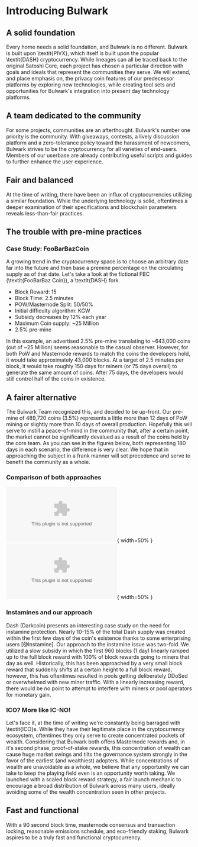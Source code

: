 # Introducing Bulwark

## A solid foundation

Every home needs a solid foundation, and Bulwark is no different.  Bulwark is built upon \textit{PIVX}, which itself is built upon the popular \textit{DASH} cryptocurrency.  While lineages can all be traced back to the original Satoshi Core, each project has chosen a particular direction with goals and ideals that represent the communities they serve.  We will extend, and place emphasis on, the privacy coin features of our predecessor platforms by exploring new technologies, while creating tool sets and opportunities for Bulwark's integration into present day technology platforms.

## A team dedicated to the community

For some projects, communities are an afterthought. Bulwark's number one priority is the community.  With giveaways, contests, a lively discussion platform and a zero-tolerance policy toward the harassment of newcomers, Bulwark strives to be the cryptocurrency for all varieties of end-users.  Members of our userbase are already contributing useful scripts and guides to further enhance the user experience.

## Fair and balanced

At the time of writing, there have been an influx of cryptocurrencies utilizing a similar foundation.  While the underlying technology is solid, oftentimes a deeper examination of their specifications and blockchain parameters reveals less-than-fair practices.

## The trouble with pre-mine practices

### Case Study: FooBarBazCoin 

A growing trend in the cryptocurrency space is to choose an arbitrary date far into the future and then base a premine percentage on the circulating supply as of that date.  Let's take a look at the fictional FBC (\textit{FooBarBaz Coin}), a \textit{DASH} fork.

- Block Reward: 15
- Block Time: 2.5 minutes
- POW/Masternode Split: 50/50%
- Initial difficulty algorithm: KGW
- Subsidy decreases by 12% each year
- Maximum Coin supply: ~25 Million
- 2.5% pre-mine

In this example, an advertised 2.5% pre-mine translating to ~643,000 coins (out of ~25 Million) seems reasonable to the casual observer. However, for both PoW and Masternode rewards to match the coins the developers hold, it would take approximately 43,000 blocks.  At a target of 2.5 minutes per block, it would take roughly 150 days for miners (or 75 days overall) to generate the same amount of coins.  After 75 days, the developers would still control half of the coins in existence.

## A fairer alternative

The Bulwark Team recognized this, and decided to be up-front.  Our pre-mine of 489,720 coins (3.5%) represents a little more than 12 days of PoW mining or slightly more than 10 days of overall production.  Hopefully this will serve to instill a peace-of-mind in the community that, after a certain point, the market cannot be significantly devalued as a result of the coins held by the core team.  As you can see in the figures below, both representing 180 days in each scenario, the difference is very clear.  We hope that in approaching the subject in a frank manner will set precedence and serve to benefit the community as a whole.

### Comparison of both approaches

![Figure 1. Their methodology \label{ref_a_figure}](source/figures/fig1.eps){ width=50% }
![Figure 2. Our methodology \label{ref_b_figure}](source/figures/fig2.eps){ width=50% }

### Instamines and our approach

Dash (Darkcoin) presents an interesting case study on the need for instamine protection. Nearly 10-15% of the total Dash supply was created within the first few days of the coin's existence thanks to some enterprising users [@Instamine]. Our approach to the instamine issue was two-fold.  We utilized a slow subsidy in which the first 960 blocks (1 day) linearly ramped up to the full block reward with 100% of block rewards going to miners that day as well.  Historically, this has been approached by a very small block reward that suddenly shifts at a certain height to a full block reward, however, this has oftentimes resulted in pools getting deliberately DDoSed or overwhelmed with new miner traffic.  With a linearly increasing reward, there would be no point to attempt to interfere with miners or pool operators for monetary gain.

### ICO?  More like IC-NO!

Let's face it, at the time of writing we're constantly being barraged with \textit{ICO}s.  While they have their legitimate place in the cryptocurrency ecosystem, oftentimes they only serve to create concentrated pockets of wealth.  Considering that Bulwark both offers Masternode rewards and, in it's second phase, proof-of-stake rewards, this concentration of wealth can cause huge market swings and tilts the governance system strongly in the favor of the earliest (and wealthiest) adopters.  While concentrations of wealth are unavoidable as a whole, we believe that any opportunity we can take to keep the playing field even is an opportunity worth taking.  We launched with a scaled block reward strategy, a fair launch mechanic to encourage a broad distribution of Bulwark across many users, ideally avoiding some of the wealth concentration seen in other projects.

## Fast and functional

With a 90 second block time, masternode consensus and transaction locking, reasonable emissions schedule, and eco-friendly staking, Bulwark aspires to be a truly fast and functional cryptocurrency.
 
